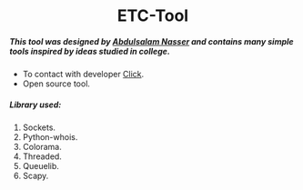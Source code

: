 <h1 align="center">ETC-Tool</h1>

<h5>This tool was designed by <a href="https://github.com/s2000n" target="_blank">Abdulsalam Nasser</a> and contains many simple tools inspired by ideas studied in college.</h5>
<ul>
    <li>To contact with developer <a href="https://alfan.link/s2000.n" target="_blank"> Click</a>.</li>
    <li>Open source tool.</li>
</ul>
<h5>Library used: </h5>
<ol>
    <li>Sockets.</li>
    <li>Python-whois.</li>
    <li>Colorama.</li>
    <li>Threaded.</li>
    <li>Queuelib.</li>
    <li>Scapy.</li>
</ol>

